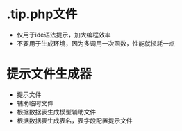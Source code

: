 # .tip.php文件

- 仅用于ide语法提示，加大编程效率
- 不要用于生成环境，因为多调用一次函数，性能就损耗一点


# 提示文件生成器

- 提示文件
- 辅助临时文件
- 根据数据表生成模型辅助文件
- 根据数据表生成表名，表字段配置提示文件

